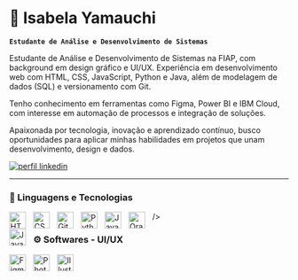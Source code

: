 # 🌺 Isabela Yamauchi 

**`Estudante de Análise e Desenvolvimento de Sistemas`**

Estudante de Análise e Desenvolvimento de Sistemas na FIAP, com background em design gráfico e UI/UX. Experiência em desenvolvimento web com HTML, CSS, JavaScript, Python e Java, além de modelagem de dados (SQL) e versionamento com Git.

Tenho conhecimento em ferramentas como Figma, Power BI e IBM Cloud, com interesse em automação de processos e integração de soluções.

Apaixonada por tecnologia, inovação e aprendizado contínuo, busco oportunidades para aplicar minhas habilidades em projetos que unam desenvolvimento, design e dados.


<p align="left">
    <a href="https://www.linkedin.com/in/isabelayamauchi/">
        <img 
            alt="perfil linkedin" 
            title="Linkedin" 
            src="https://img.shields.io/badge/Linkedin-08403F"
        />
    </a>
</p>

---

### 🤖 Linguagens e Tecnologias

<img 
    align="left" 
    alt="HTML"
    title="HTML" 
    width="30px" 
    style="padding-right: 10px;" 
    src="https://cdn.jsdelivr.net/gh/devicons/devicon@latest/icons/html5/html5-original.svg" 
/>
<img 
    align="left" 
    alt="CSS" 
    title="CSS"
    width="30px" 
    style="padding-right: 10px;" 
    src="https://cdn.jsdelivr.net/gh/devicons/devicon@latest/icons/css3/css3-original.svg" 
/>
/>
<img 
    align="left" 
    alt="Git" 
    title="Git"
    width="30px" 
    style="padding-right: 10px;" 
    src="https://cdn.jsdelivr.net/gh/devicons/devicon@latest/icons/git/git-original.svg" 
/>
<img 
    align="left" 
    alt="Python" 
    title="Python"
    width="30px" 
    style="padding-right: 10px;" 
    src="https://cdn.jsdelivr.net/gh/devicons/devicon@latest/icons/python/python-original.svg" 
/>
<img 
    align="left" 
    alt="Java" 
    title="Java"
    width="30px" 
    style="padding-right: 10px;" 
    src="https://cdn.jsdelivr.net/gh/devicons/devicon@latest/icons/java/java-original.svg"         
/>
<img 
    align="left" 
    alt="Oracle SQL developer" 
    title="Oracle SQL developer"
    width="30px" 
    style="padding-right: 10px;"
    src="https://cdn.jsdelivr.net/gh/devicons/devicon@latest/icons/sqldeveloper/sqldeveloper-plain.svg" 
/>
    
  <img 
    align="left" 
    alt="JavaScript" 
    title="JavaScript"
    width="30px" 
    style="padding-right: 10px;"
    src="https://cdn.jsdelivr.net/gh/devicons/devicon@latest/icons/javascript/javascript-original.svg" />
          
                          


### ⚙️ Softwares - UI/UX

<img 
    align="left" 
    alt="Figma" 
    title="Figma"
    width="30px" 
    style="padding-right: 10px;"
    src="https://cdn.jsdelivr.net/gh/devicons/devicon@latest/icons/figma/figma-original.svg" 
/>
<img 
    align="left" 
    alt="Photoshop"
    title="Photoshop"
    width="30px" 
    style="padding-right: 10px;"
    src="https://cdn.jsdelivr.net/gh/devicons/devicon@latest/icons/photoshop/photoshop-plain.svg" 
/>

<img 
    align="left" 
    alt="Illustrator" 
    title="Illustrator"
    width="30px" 
    style="padding-right: 10px;"
    src="https://cdn.jsdelivr.net/gh/devicons/devicon@latest/icons/illustrator/illustrator-plain.svg"
 /> 

<br/>
<br/>

